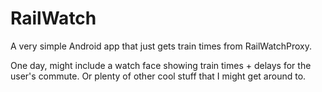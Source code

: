 # RailWatch
A very simple Android app that just gets train times from RailWatchProxy.

One day, might include a watch face showing train times + delays for the user's commute. Or plenty of other cool stuff that I might get around to.
